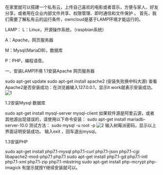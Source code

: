 
在家里就可以搭建一个私有云，上传自己喜欢的电影或者音乐，方便与家人、好友分享。或者用在企业内部文件共享、权限管理、即时通信和文件保护 。
  首先，我们需要了解私有云的运行条件，owncloud是基于LAMP环境才能运行的。
  
  LAMP：
   L：Linux，开源操作系统，（raspbian系统）

   A：Apache，网页服务器

   M：Mysql(MariaDB)，数据库

   P：PHP，编程语音。


一、安装LAMP环境
1.1安装Apache 网页服务器

sudo apt-get update
sudo apt-get install apache2 (安装失败换中科大源)
查看Apache2是否安装成功：在浏览器输入127.0.0.1，显示it work就表示安装成功。
![1](https://github.com/NarcissusQAQ/Cloud/blob/master/pic/1.png)


1.2安装Mysql 数据库

sudo apt-get install mysql-server mysql-client
如果软件源是阿里云源，或者其他源出现错误的，请使用以下命令安装：
sudo apt-get install mariadb-server-10.0 
测试方法：
sudo mysql -u root -p
![2](https://github.com/NarcissusQAQ/Cloud/blob/master/pic/2.png)
输入树莓派密码，显示以上界面证明安装成功。
输入exit ，回车退出mysql。


1.3安装PHP

sudo apt-get install php7.1-mysql php7.1-curl php7.1-json php7.1-cgi libapache2-mod-php7.1 php7.1 
sudo apt-get install php7.1-gd php7.1-intl php7.1-xml php7.1-zip php7.1-mbstring
sudo apt-get install php-mcrypt php-imagick
有提示就按Y继续安装就可以。

